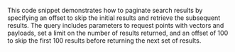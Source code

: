 This code snippet demonstrates how to paginate search results by specifying an offset to skip the initial results and retrieve the subsequent results. The query includes parameters to request points with vectors and payloads, set a limit on the number of results returned, and an offset of 100 to skip the first 100 results before returning the next set of results.